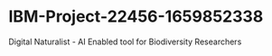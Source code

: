 # IBM-Project-22456-1659852338
Digital Naturalist - AI Enabled tool for Biodiversity Researchers




